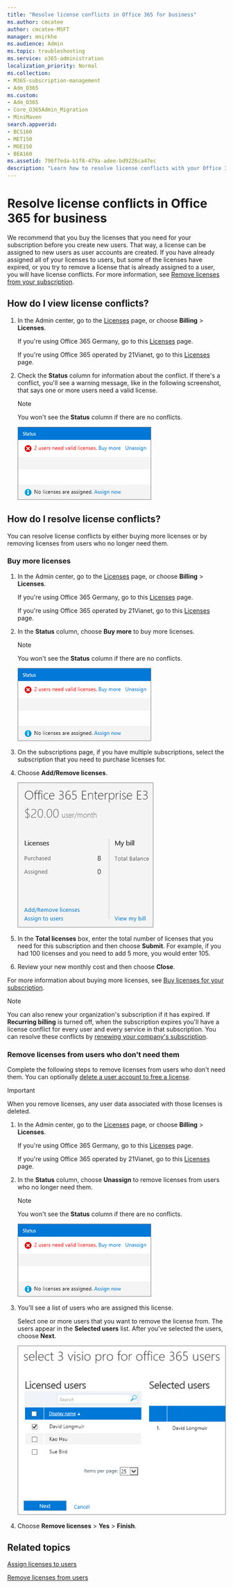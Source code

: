 ```yaml
---
title: "Resolve license conflicts in Office 365 for business"
ms.author: cmcatee
author: cmcatee-MSFT
manager: mnirkhe
ms.audience: Admin
ms.topic: troubleshooting
ms.service: o365-administration
localization_priority: Normal
ms.collection: 
- M365-subscription-management 
- Adm_O365
ms.custom:
- Adm_O365
- Core_O365Admin_Migration
- MiniMaven
search.appverid:
- BCS160
- MET150
- MOE150
- BEA160
ms.assetid: 796f7eda-b1f8-479a-adee-bd9226ca47ec
description: "Learn how to resolve license conflicts with your Office 365 for business subscription."
---
```

<!-- Clone: AgentUniversity\admin\Resolve-license-conflicts.md -->

# Resolve license conflicts in Office 365 for business

We recommend that you buy the licenses that you need for your subscription before you create new users. That way, a license can be assigned to new users as user accounts are created. If you have already assigned all of your licenses to users, but some of the licenses have expired, or you try to remove a license that is already assigned to a user, you will have license conflicts. For more information, see [Remove licenses from your subscription](remove-licenses-from-subscription.md).
  
## How do I view license conflicts?

1. In the Admin center, go to the <a href="https://go.microsoft.com/fwlink/p/?linkid=842264" target="_blank">Licenses</a> page, or choose **Billing** \> **Licenses**.
    
    If you're using Office 365 Germany, go to this <a href="https://go.microsoft.com/fwlink/p/?linkid=848038" target="_blank">Licenses</a> page. 
    
    If you're using Office 365 operated by 21Vianet, go to this <a href="https://go.microsoft.com/fwlink/p/?linkid=850625" target="_blank">Licenses</a> page. 
    
2. Check the **Status** column for information about the conflict. If there's a conflict, you'll see a warning message, like in the following screenshot, that says one or more users need a valid license. 
    
    > [!NOTE]
    > You won't see the **Status** column if there are no conflicts. 
  
    ![Status column on the Licenses page.](../media/c58c8b04-9c61-48fa-a1ae-6f072feac36a.png)
  
## How do I resolve license conflicts?

You can resolve license conflicts by either buying more licenses or by removing licenses from users who no longer need them.
  
### Buy more licenses

1. In the Admin center, go to the <a href="https://go.microsoft.com/fwlink/p/?linkid=842264" target="_blank">Licenses</a> page, or choose **Billing** \> **Licenses**.
    
    If you're using Office 365 Germany, go to this <a href="https://go.microsoft.com/fwlink/p/?linkid=848038" target="_blank">Licenses</a> page. 
    
    If you're using Office 365 operated by 21Vianet, go to this <a href="https://go.microsoft.com/fwlink/p/?linkid=850625" target="_blank">Licenses</a> page. 
    
2. In the **Status** column, choose **Buy more** to buy more licenses. 
    
    > [!NOTE]
    > You won't see the **Status** column if there are no conflicts. 
  
    ![Status column on the Licenses page.](../media/c58c8b04-9c61-48fa-a1ae-6f072feac36a.png)
  
3. On the subscriptions page, if you have multiple subscriptions, select the subscription that you need to purchase licenses for.
    
4. Choose **Add/Remove licenses**.
    
    ![Add/Remove licenses link on the Subscriptions page.](../media/311304a6-7384-43c6-82dc-087764488be7.png)
  
5. In the **Total licenses** box, enter the total number of licenses that you need for this subscription and then choose **Submit**. For example, if you had 100 licenses and you need to add 5 more, you would enter 105.
    
6. Review your new monthly cost and then choose **Close**.
    
For more information about buying more licenses, see [Buy licenses for your subscription](buy-licenses.md).
  
> [!NOTE]
> You can also renew your organization's subscription if it has expired. If **Recurring billing** is turned off, when the subscription expires you'll have a license conflict for every user and every service in that subscription. You can resolve these conflicts by [renewing your company's subscription](renew-your-subscription.md). 
  
### Remove licenses from users who don't need them

Complete the following steps to remove licenses from users who don't need them. You can optionally [delete a user account to free a license](../add-users/delete-a-user.md).
  
> [!IMPORTANT]
> When you remove licenses, any user data associated with those licenses is deleted. 
  
1. In the Admin center, go to the <a href="https://go.microsoft.com/fwlink/p/?linkid=842264" target="_blank">Licenses</a> page, or choose **Billing** \> **Licenses**.
    
    If you're using Office 365 Germany, go to this <a href="https://go.microsoft.com/fwlink/p/?linkid=848038" target="_blank">Licenses</a> page. 
    
    If you're using Office 365 operated by 21Vianet, go to this <a href="https://go.microsoft.com/fwlink/p/?linkid=850625" target="_blank">Licenses</a> page. 
    
2. In the **Status** column, choose **Unassign** to remove licenses from users who no longer need them. 
    
    > [!NOTE]
    > You won't see the **Status** column if there are no conflicts. 
  
    ![Status column on the Licenses page.](../media/c58c8b04-9c61-48fa-a1ae-6f072feac36a.png)
  
3. You'll see a list of users who are assigned this license.
    
    Select one or more users that you want to remove the license from. The users appear in the **Selected users** list. After you've selected the users, choose **Next**.
    
    ![Select users in which to remove licenses.](../media/e65bde53-f5c8-4f01-ba3d-bdd88764e1ad.png)
  
4. Choose **Remove licenses** \> **Yes** \> **Finish**.
    
## Related topics

[Assign licenses to users](assign-licenses-to-users.md)
  
[Remove licenses from users](remove-licenses-from-users.md)